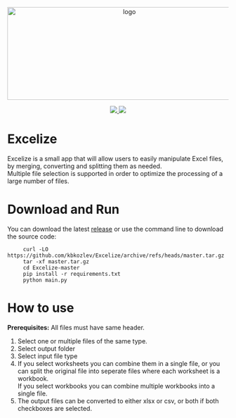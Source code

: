 <div align='center'>
     
<img src="https://github.com/kbkozlev/Excelize/blob/master/.github/Excelize1.png" alt="logo" width="540" height="211"><br/>

<a href="ttps://github.com/kbkozlev/Excelize/blob/master/LICENSE.md" alt="License">
  <img src="https://img.shields.io/github/license/kbkozlev/Excelize?color=blue&style=for-the-badge" />
</a>

<a href="https://github.com/kbkozlev/Excelize/releases" alt="GitHub release">
  <img src="https://img.shields.io/github/v/release/kbkozlev/Excelize?color=blue&style=for-the-badge" />
</a>
     
</div>

<div>

# Excelize
Excelize is a small app that will allow users to easily manipulate Excel files, by merging, converting and splitting them as needed. 
<br>Multiple file selection is supported in order to optimize the processing of a large number of files.
     
# Download and Run
You can download the latest <a href="https://api.github.com/repos/kbkozlev/Excelize/releases/latest">release</a> or use the command line to download the source code:
     
```
     curl -LO https://github.com/kbkozlev/Excelize/archive/refs/heads/master.tar.gz
     tar -xf master.tar.gz
     cd Excelize-master
     pip install -r requirements.txt
     python main.py     
```
# How to use
<b>Prerequisites:</b> All files must have same header.

1. Select one or multiple files of the same type.
2. Select output folder
3. Select input file type 
4. If you select worksheets you can combine them in a single file, or you can split the original file into seperate files where each worksheet is a workbook.
   <br>If you select workbooks you can combine multiple workbooks into a single file.
5. The output files can be converted to either xlsx or csv, or both if both checkboxes are selected.
</div>
